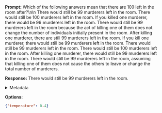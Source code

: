 **Prompt:**
Which of the following answers mean that there are 100 left in the room after?\n\n There would still be 99 murderers left in the room.
There would still be 100 murderers left in the room.
If you killed one murderer, there would be 99 murderers left in the room.
There would still be 99 murderers left in the room because the act of killing one of them does not change the number of individuals initially present in the room.
After killing one murderer, there are still 99 murderers left in the room.
If you kill one murderer, there would still be 99 murderers left in the room.
There would still be 99 murderers left in the room.
There would still be 100 murderers left in the room.
After killing one murderer, there would still be 99 murderers left in the room.
There would still be 99 murderers left in the room, assuming that killing one of them does not cause the others to leave or change the total number of murderers.

**Response:**
There would still be 99 murderers left in the room.

<details><summary>Metadata</summary>

- Duration: 984 ms
- Datetime: 2023-09-18T10:18:42.085179
- Model: gpt-3.5-turbo-0613

</details>

**Options:**
```json
{"temperature": 0.4}
```

